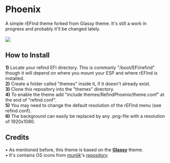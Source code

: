 <h1>Phoenix</h1>
<section>
   A simple rEFInd theme forked from Glassy theme. It's still a work in progress and probably it'll be changed lately.
</section>
<br>
<img src=".github/showcase.png">
<h2>How to Install</h2>
<section>
   <b>1)</b> Locate your refind EFI directory. This is commonly "/boot/EFI/refind" though it will depend on where you mount your ESP and where rEFInd is installed.<br>
   <b>2)</b> Create a folder called "themes" inside it, if it doesn't already exist.<br>
   <b>3)</b> Clone this repository into the "themes" directory.<br>
   <b>4)</b> To enable the theme add "include themes/RefindPhoenix/theme.conf" at the end of "refind.conf".<br>
   <b>5)</b> You may need to change the default resolution of the rEFInd menu (see refind.conf).<br>
   <b>6)</b> The background can easily be replaced by any .png-file with a resolution of 1920x1080.<br>
</section>
<h2>Credits</h2>
<section>
   • As mentioned before, this theme is based on the <a href="https://github.com/Pr0cella/rEFInd-glassy"><b>Glassy</b></a> theme.<br>
   • It's contains OS icons from <a href="https://github.com/munlik"><i>munlik</i></a>'s <a href="https://github.com/munlik/refind-theme-regular"><i>repository</i></a>.<br>
</section>

